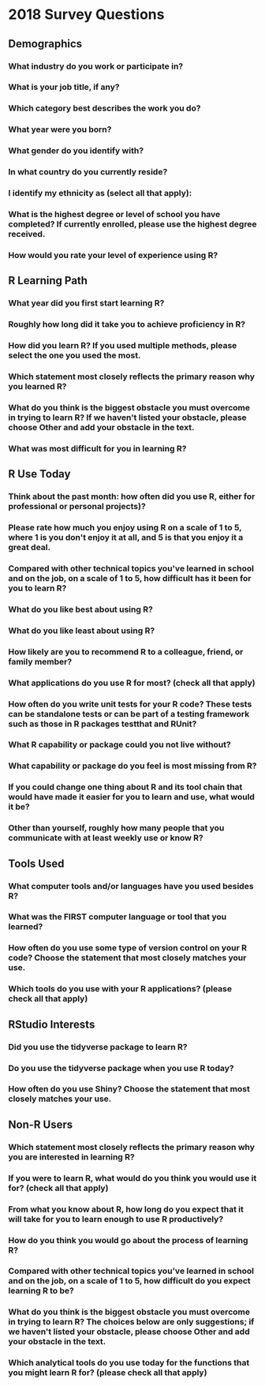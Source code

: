 # 2018 Survey Questions
## Demographics
### What industry do you work or participate in?
### What is your job title, if any?
### Which category best describes the work you do?
### What year were you born?
### What gender do you identify with?
### In what country do you currently reside?
### I identify my ethnicity as (select all that apply):
### What is the highest degree or level of school you have completed? If currently enrolled, please use the highest degree received.
### How would you rate your level of experience using R?
## R Learning Path
### What year did you first start learning R?
### Roughly how long did it take you to achieve proficiency in R?
### How did you learn R? If you used multiple methods, please select the one you used the most.
### Which statement most closely reflects the primary reason why you learned R?
### What do you think is the biggest obstacle you must overcome in trying to learn R? If we haven't listed your obstacle, please choose Other and add your obstacle in the text.
### What was most difficult for you in learning R?
## R Use Today
### Think about the past month: how often did you use R, either for professional or personal projects)?
### Please rate how much you enjoy using R on a scale of 1 to 5, where 1 is you don't enjoy it at all, and 5 is that you enjoy it a great deal.
### Compared with other technical topics you've learned in school and on the job, on a scale of 1 to 5, how difficult has it been for you to learn R?
### What do you like best about using R?
### What do you like least about using R?
### How likely are you to recommend R to a colleague, friend, or family member?
### What applications do you use R for most? (check all that apply)
### How often do you write unit tests for your R code? These tests can be standalone tests or can be part of a testing framework such as those in R packages testthat and RUnit?
### What R capability or package could you not live without?
### What capability or package do you feel is most missing from R?
### If you could change one thing about R and its tool chain that would have made it easier for you to learn and use, what would it be?
### Other than yourself, roughly how many people that you communicate with at least weekly use or know R?
## Tools Used
### What computer tools and/or languages have you used besides R?
### What was the FIRST computer language or tool that you learned?
### How often do you use some type of version control on your R code? Choose the statement that most closely matches your use.
### Which tools do you use with your R applications? (please check all that apply)
## RStudio Interests
### Did you use the tidyverse package to learn R?
### Do you use the tidyverse package when you use R today?
### How often do you use Shiny? Choose the statement that most closely matches your use.
## Non-R Users
### Which statement most closely reflects the primary reason why you are interested in learning R?
### If you were to learn R, what would do you think you would use it for? (check all that apply)
### From what you know about R, how long do you expect that it will take for you to learn enough to use R productively?
### How do you think you would go about the process of learning R?
### Compared with other technical topics you've learned in school and on the job, on a scale of 1 to 5, how difficult do you expect learning R to be?
### What do you think is the biggest obstacle you must overcome in trying to learn R? The choices below are only suggestions; if we haven't listed your obstacle, please choose Other and add your obstacle in the text.
### Which analytical tools do you use today for the functions that you might learn R for? (please check all that apply)
